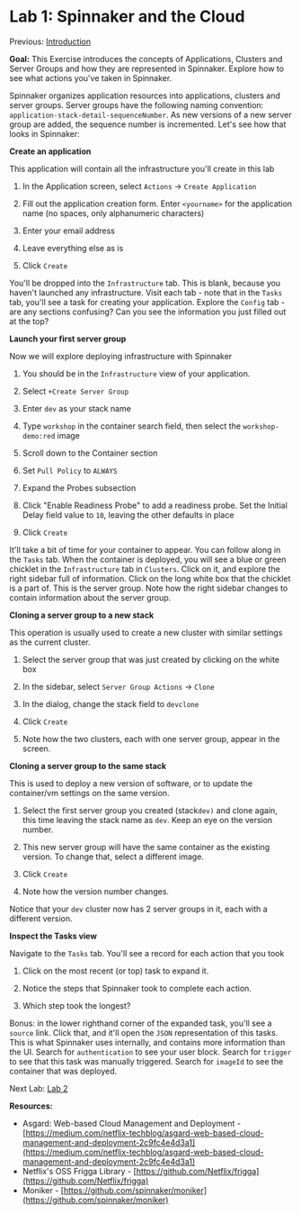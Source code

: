 # Lab 1: Spinnaker and the Cloud

Previous: [Introduction](/readme.md)

**Goal:** This Exercise introduces the concepts of Applications, Clusters and Server Groups and how they are represented in Spinnaker. Explore how to see what actions you've taken in Spinnaker.

Spinnaker organizes application resources into applications, clusters and server groups. Server groups have the following naming convention: `application-stack-detail-sequenceNumber`. As new versions of a new server group are added, the sequence number is incremented. Let's see how that looks in Spinnaker:

**Create an application**

This application will contain all the infrastructure you'll create in this lab

1. In the Application screen, select `Actions` -> `Create Application`

1. Fill out the application creation form. Enter `<yourname>` for the application name  (no spaces, only alphanumeric characters)

1. Enter your email address

1. Leave everything else as is

1. Click `Create`

You'll be dropped into the `Infrastructure` tab. This is blank, because you haven't launched any infrastructure. Visit each tab - note that in the `Tasks` tab, you'll see a task for creating your application. Explore the `Config` tab - are any sections confusing? Can you see the information you just filled out at the top?

**Launch your first server group**

Now we will explore deploying infrastructure with Spinnaker

1. You should be in the `Infrastructure` view of your application.

1. Select `+Create Server Group`

1. Enter `dev` as your stack name

1. Type `workshop` in the container search field, then select the `workshop-demo:red` image

1. Scroll down to the Container section

1. Set `Pull Policy` to `ALWAYS`

1. Expand the Probes subsection

1. Click "Enable Readiness Probe" to add a readiness probe. Set the Initial Delay field value to `10`, leaving the other defaults in place

1. Click `Create`

It'll take a bit of time for your container to appear. You can follow along in the `Tasks` tab.
When the container is deployed, you will see a blue or green chicklet in the `Infrastructure` tab in `Clusters`. Click on it, and explore the right sidebar full of information.
Click on the long white box that the chicklet is a part of. This is the server group. Note how the right sidebar changes to contain information about the server group.

**Cloning a server group to a new stack**

This operation is usually used to create a new cluster with similar settings as the current cluster.

1. Select the server group that was just created by clicking on the white box

1. In the sidebar, select `Server Group Actions` -> `Clone`

1. In the dialog, change the stack field to `devclone`

1. Click `Create`

1. Note how the two clusters, each with one server group, appear in the screen.

**Cloning a server group to the same stack**

This is used to deploy a new version of software, or to update the container/vm settings on the same version.

1. Select the first server group you created \(stack`dev)` and clone again, this time leaving the stack name as `dev`. Keep an eye on the version number.

1. This new server group will have the same container as the existing version. To change that, select a different image.

1. Click `Create`

1. Note how the version number changes.

Notice that your `dev` cluster now has 2 server groups in it, each with a different version.

**Inspect the Tasks view**

Navigate to the `Tasks` tab. You'll see a record for each action that you took

1. Click on the most recent \(or top\) task to expand it.

1. Notice the steps that Spinnaker took to complete each action.

1. Which step took the longest?

Bonus: in the lower righthand corner of the expanded task, you'll see a `source` link. Click that, and it'll open the `JSON` representation of this tasks. This is what Spinnaker uses internally, and contains more information than the UI. Search for `authentication` to see your user block. Search for `trigger` to see that this task was manually triggered. Search for `imageId` to see the container that was deployed.

Next Lab: [Lab 2](/lab-2.md)

**Resources:**

* Asgard: Web-based Cloud Management and Deployment - [https://medium.com/netflix-techblog/asgard-web-based-cloud-management-and-deployment-2c9fc4e4d3a1](https://medium.com/netflix-techblog/asgard-web-based-cloud-management-and-deployment-2c9fc4e4d3a1)
* Netflix's OSS Frigga Library - [https://github.com/Netflix/frigga](https://github.com/Netflix/frigga)
* Moniker - [https://github.com/spinnaker/moniker](https://github.com/spinnaker/moniker)

